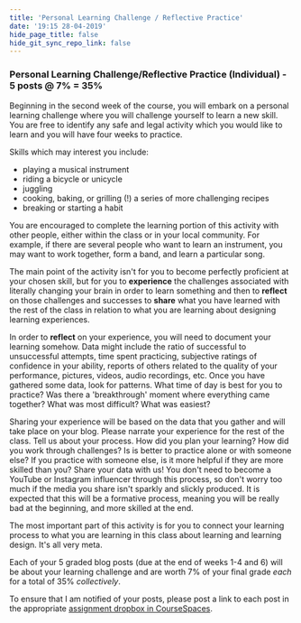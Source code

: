 ```yaml
---
title: 'Personal Learning Challenge / Reflective Practice'
date: '19:15 28-04-2019'
hide_page_title: false
hide_git_sync_repo_link: false
---
```


### Personal Learning Challenge/Reflective Practice (Individual) - 5 posts @ 7% = 35%

Beginning in the second week of the course, you will embark on a personal learning challenge where you will challenge yourself to learn a new skill. You are free to identify any safe and legal activity which you would like to learn and you will have four weeks to practice.

Skills which may interest you include:

- playing a musical instrument
- riding a bicycle or unicycle
- juggling
- cooking, baking, or grilling (!) a series of more challenging recipes
- breaking or starting a habit

You are encouraged to complete the learning portion of this activity with other people, either within the class or in your local community. For example, if there are several people who want to learn an instrument, you may want to work together, form a band, and learn a particular song.

The main point of the activity isn't for you to become perfectly proficient at your chosen skill, but for you to **experience** the challenges associated with literally changing your brain in order to learn something and then to **reflect** on those challenges and successes to **share** what you have learned with the rest of the class in relation to what you are learning about designing learning experiences.

In order to **reflect** on your experience, you will need to document your learning somehow. Data might include the ratio of successful to unsuccessful attempts, time spent practicing, subjective ratings of confidence in your ability, reports of others related to the quality of your performance, pictures, videos, audio recordings, etc. Once you have gathered some data, look for patterns. What time of day is best for you to practice? Was there a 'breakthrough' moment where everything came together? What was most difficult? What was easiest?

Sharing your experience will be based on the data that you gather and will take place on your blog. Please narrate your experience for the rest of the class. Tell us about your process. How did you plan your learning? How did you work through challenges? Is is better to practice alone or with someone else? If you practice with someone else, is it more helpful if they are more skilled than you? Share your data with us! You don't need to become a YouTube or Instagram influencer through this process, so don't worry too much if the media you share isn't sparkly and slickly produced. It is expected that this will be a formative process, meaning you will be really bad at the beginning, and more skilled at the end.

The most important part of this activity is for you to connect your learning process to what you are learning in this class about learning and learning design. It's all very meta.

Each of your 5 graded blog posts (due at the end of weeks 1-4 and 6) will be about your learning challenge and are worth 7% of your final grade *each* for a total of 35% *collectively*.

To ensure that I am notified of your posts, please post a link to each post in the appropriate [assignment dropbox in CourseSpaces](https:coursespaces.uvic.ca).
